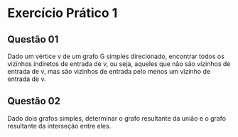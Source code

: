 # Exercício Prático 1

## Questão 01
Dado um vértice v de um grafo G simples direcionado, encontrar todos os vizinhos indiretos de entrada de v, ou seja, aqueles que não são vizinhos de entrada de v, mas são vizinhos de entrada pelo menos um vizinho de entrada de v.

## Questão 02
Dado dois grafos simples, determinar o grafo resultante da união e o grafo resultante da interseção entre eles.
